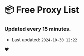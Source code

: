 # :package: Free Proxy List
### Updated every 15 minutes.

- Last updated: `2024-10-30 12:22`

:heart:
